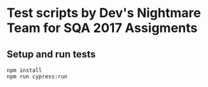 # Test scripts by Dev's Nightmare Team for SQA 2017 Assigments
## Setup and run tests
```
npm install
npm run cypress:run
```
